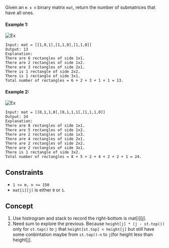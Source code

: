 Given an `m x n` binary matrix `mat`, return the number of submatrices that have all ones.

 

#### Example 1:
![Ex](https://assets.leetcode.com/uploads/2021/10/27/ones1-grid.jpg)
```plaintext
Input: mat = [[1,0,1],[1,1,0],[1,1,0]]
Output: 13
Explanation: 
There are 6 rectangles of side 1x1.
There are 2 rectangles of side 1x2.
There are 3 rectangles of side 2x1.
There is 1 rectangle of side 2x2. 
There is 1 rectangle of side 3x1.
Total number of rectangles = 6 + 2 + 3 + 1 + 1 = 13.
```
#### Example 2:
![Ex](https://assets.leetcode.com/uploads/2021/10/27/ones2-grid.jpg)
```plaintext
Input: mat = [[0,1,1,0],[0,1,1,1],[1,1,1,0]]
Output: 24
Explanation: 
There are 8 rectangles of side 1x1.
There are 5 rectangles of side 1x2.
There are 2 rectangles of side 1x3. 
There are 4 rectangles of side 2x1.
There are 2 rectangles of side 2x2. 
There are 2 rectangles of side 3x1. 
There is 1 rectangle of side 3x2. 
Total number of rectangles = 8 + 5 + 2 + 4 + 2 + 2 + 1 = 24.
 ```

## Constraints

- `1 <= m, n <= 150`
- `mat[i][j]` is either `0` or `1`.

## Concept
1. Use histrogram and stack to record the right-bottom is mat[i][j].
2. Need sum to explore the previous. Because `height[j] * (j - st.top())` only for `st.top()` to `j` that `height[st.top] < height[j]` but still have some conbintation maybe from `st.top()-n` to `j`(for height less than height[j].
